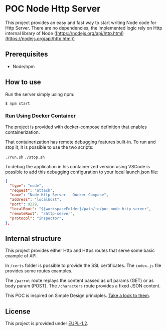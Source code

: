 # POC Node Http Server

This project provides an easy and fast way to start writing Node code for Http Server. There are no dependencies, the implemented logic rely on Http internal library of Node ([https://nodejs.org/api/http.html](https://nodejs.org/api/http.html))

## Prerequisites

* Node/npm

## How to use

Run the server simply using npm:

```$ npm start```

### Run Using Docker Container

The project is provided with docker-compose definition that enables containerization.

That containerization has remote debugging features built-in.
To run and stop it, it is possible to use the two scripts:

```./run.sh```
```./stop.sh```

To debug the application in his containerized version using VSCode is possible to add this debugging configuration to your local launch.json file:

```json
{
  "type": "node",
  "request": "attach",
  "name": "Node Http Server - Docker Compose",
  "address": "localhost",
  "port": 9229,
  "localRoot": "${workspaceFolder}/path/to/poc-node-http-server",
  "remoteRoot": "/http-server",
  "protocol": "inspector",
},
```

## Internal structure

This project provides either Http and Https routes that serve some basic example of API.

In ```/certs``` folder is possible to provide the SSL certificates.
The ```index.js``` file provides some routes examples.

The ```/parrot``` route replays the content passed as url params (GET) or as body param (POST).
The ```/characters``` route provides a fixed JSON content.

This POC is inspired on Simple Design principles. [Take a look to them](https://www.agilealliance.org/glossary/simple-design).

## License

This project is provided under [EUPL-1.2](https://eupl.eu/1.2/en).

